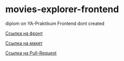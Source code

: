 # movies-explorer-frontend
diplom on YA-Praktikum Frontend dont created 

[Ссылка на фронт](https://ariun-movies.nomoredomains.rocks)

[Ссылка на макет](https://disk.yandex.ru/d/2qTLsdU_A5uyEQ)

[Ссылка на Pull-Request](https://github.com/AriunRU/movies-explorer-frontend/pull/16)